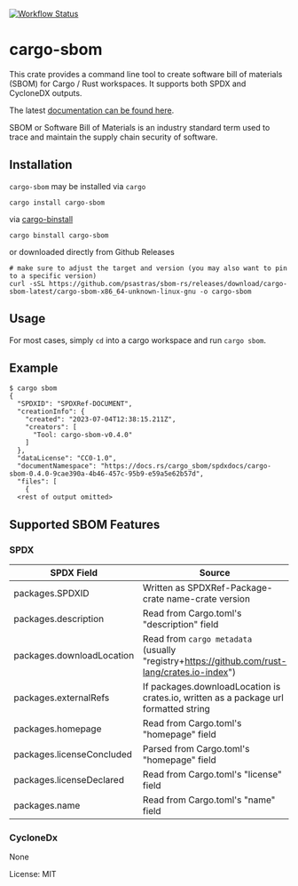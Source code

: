 [![Workflow Status](https://github.com/psastras/sbom-rs/workflows/main/badge.svg)](https://github.com/psastras/sbom-rs/actions?query=workflow%3A%22main%22)

# cargo-sbom

This crate provides a command line tool to create software bill of materials (SBOM) for Cargo / Rust workspaces. It supports both SPDX and CycloneDX outputs.

The latest [documentation can be found here](https://docs.rs/cargo_sbom).

SBOM or Software Bill of Materials is an industry standard term used to trace and maintain the supply chain security of software.

## Installation

`cargo-sbom` may be installed via `cargo`

```shell
cargo install cargo-sbom
```

via [cargo-binstall](https://github.com/cargo-bins/cargo-binstall)

```shell
cargo binstall cargo-sbom
```

or downloaded directly from Github Releases

```shell
# make sure to adjust the target and version (you may also want to pin to a specific version)
curl -sSL https://github.com/psastras/sbom-rs/releases/download/cargo-sbom-latest/cargo-sbom-x86_64-unknown-linux-gnu -o cargo-sbom
```

## Usage

For most cases, simply `cd` into a cargo workspace and run `cargo sbom`.

## Example

```shell
$ cargo sbom
{
  "SPDXID": "SPDXRef-DOCUMENT",
  "creationInfo": {
    "created": "2023-07-04T12:38:15.211Z",
    "creators": [
      "Tool: cargo-sbom-v0.4.0"
    ]
  },
  "dataLicense": "CC0-1.0",
  "documentNamespace": "https://docs.rs/cargo_sbom/spdxdocs/cargo-sbom-0.4.0-9cae390a-4b46-457c-95b9-e59a5e62b57d",
  "files": [
    {
  <rest of output omitted>
```

## Supported SBOM Features

### SPDX

| SPDX Field                | Source                                                                                             |
|---------------------------|----------------------------------------------------------------------------------------------------|
| packages.SPDXID           |                                            Written as SPDXRef-Package-crate name-crate version     |
| packages.description      |                                                         Read from Cargo.toml's "description" field |
| packages.downloadLocation | Read from `cargo metadata` (usually "registry+https://github.com/rust-lang/crates.io-index")       |
| packages.externalRefs     | If packages.downloadLocation is crates.io, written as a package url formatted string               |
| packages.homepage         |                                                            Read from Cargo.toml's "homepage" field |
| packages.licenseConcluded |                                                          Parsed from Cargo.toml's "homepage" field |
| packages.licenseDeclared  |                                                             Read from Cargo.toml's "license" field |
| packages.name             |                                                                Read from Cargo.toml's "name" field |

### CycloneDx

None

License: MIT
